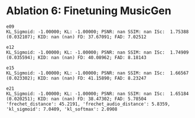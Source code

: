 # Ablation 6: Finetuning MusicGen

    e09
    KL_Sigmoid: -1.00000; KL: -1.00000; PSNR: nan SSIM: nan ISc:  1.75388 (0.032107); KID: nan (nan) FD: 37.67091; FAD: 7.02512

    e12
    KL_Sigmoid: -1.00000; KL: -1.00000; PSNR: nan SSIM: nan ISc:  1.74909 (0.035594); KID: nan (nan) FD: 40.08962; FAD: 8.18143

    e15
    KL_Sigmoid: -1.00000; KL: -1.00000; PSNR: nan SSIM: nan ISc:  1.66567 (0.023302); KID: nan (nan) FD: 41.15890; FAD: 8.23247

    e21
    KL_Sigmoid: -1.00000; KL: -1.00000; PSNR: nan SSIM: nan ISc:  1.65184 (0.020251); KID: nan (nan) FD: 38.47302; FAD: 5.78504
    'frechet_distance': 45.2191, 'frechet_audio_distance': 5.8359, 'kl_sigmoid': 7.0409, 'kl_softmax': 2.0908